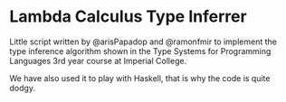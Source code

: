 # Lambda Calculus Type Inferrer

Little script written by @arisPapadop and @ramonfmir to implement the type inference algorithm shown in the Type Systems for Programming Languages 3rd year course at Imperial College.

We have also used it to play with Haskell, that is why the code is quite dodgy.
